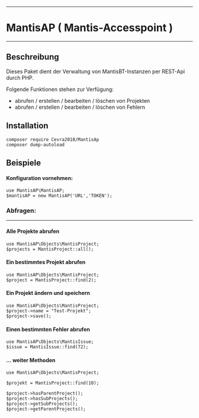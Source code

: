 *** 
# MantisAP ( Mantis-Accesspoint )
***

## **Beschreibung**

Dieses Paket dient der Verwaltung von MantisBT-Instanzen per REST-Api durch PHP.

Folgende Funktionen stehen zur Verfügung:
- abrufen / erstellen / bearbeiten / löschen von Projekten
- abrufen / erstellen / bearbeiten / löschen von Fehlern


## **Installation**

```
composer require Cevra2010/MantisAp
composer dump-autoload
```
## **Beispiele**

#### Konfiguration vornehmen:

```
use MantisAP\MantisAP;
$mantisAP = new MantisAP('URL','TOKEN');
```


### Abfragen:

---

#### Alle Projekte abrufen

```
use MantisAP\Objects\MantisProject;
$projects = MantisProject::all();
```


#### Ein bestimmtes Projekt abrufen

```
use MantisAP\Objects\MantisProject;
$project = MantisProject::find(2);
```

#### Ein Projekt ändern und speichern
```
use MantisAP\Objects\MantisProject;
$project->name = "Test-Projekt";
$project->save();
```

#### Einen bestimmten Fehler abrufen

```
use MantisAP\Objects\MantisIssue;
$issue = MantisIssue::find(72);
```


#### ... weiter Methoden

```
use MantisAP\Objects\MantisProject;

$projekt = MantisProject::find(10);

$project->hasParentProject();
$project->hasSubProjects();
$project->getSubProjects();
$project->getParentProjects();

``` 